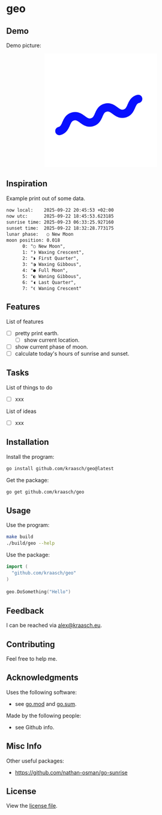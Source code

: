 
# geo

## Demo

Demo picture:

<p align="center">
  <img src="./resources/example.png" width="300"/>
</p>

## Inspiration

Example print out of some data.

```text
now local:    2025-09-22 20:45:53 +02:00
now utc:      2025-09-22 18:45:53.623185
sunrise time: 2025-09-23 06:33:25.927160
sunset time:  2025-09-22 18:32:28.773175
lunar phase:   ○ New Moon
moon position: 0.018
      0: "○ New Moon",
      1: "❩ Waxing Crescent",
      2: "◗ First Quarter",
      3: "◑ Waxing Gibbous",
      4: "● Full Moon",
      5: "◐ Waning Gibbous",
      6: "◖ Last Quarter",
      7: "❨ Waning Crescent"

```

## Features

List of features

  - [ ] pretty print earth.
    - [ ] show current location.
  - [ ] show current phase of moon.
  - [ ] calculate today's hours of sunrise and sunset.

## Tasks

List of things to do

  - [ ] xxx

List of ideas

  - [ ] xxx

## Installation

Install the program:

```bash
go install github.com/kraasch/geo@latest
```

Get the package:

```bash
go get github.com/kraasch/geo
```

## Usage

Use the program:

```bash
make build
./build/geo --help
```

Use the package:

```go
import (
  "github.com/kraasch/geo"
)

geo.DoSomething("Hello")
```

## Feedback

I can be reached via [alex@kraasch.eu](mailto:alex@kraasch.eu).

## Contributing

Feel free to help me.

## Acknowledgments

Uses the following software:

  - see [go.mod](./go.mod) and [go.sum](./go.sum).

Made by the following people:

  - see Github info.

## Misc Info

Other useful packages:

  - https://github.com/nathan-osman/go-sunrise

## License

View the [license file](./LICENSE).

